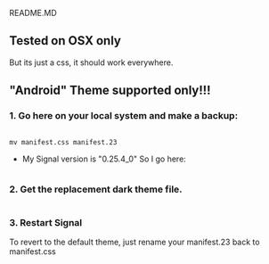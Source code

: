 README.MD

## Tested on OSX only
But its just a css, it should work everywhere.

## "Android" Theme supported only!!!

### 1. Go here on your local system and make a backup: 

```cd ~/Library/Application\ Support/Google/Chrome/Default/Extensions/bikioccmkafdpakkkcpdbppfkghcmihk/[CURRENT SIGNAL VERSION]/stylesheets

mv manifest.css manifest.23
```

* My Signal version is "0.25.4_0" So I go here: 

```~/Library/Application\ Support/Google/Chrome/Default/Extensions/bikioccmkafdpakkkcpdbppfkghcmihk/0.25.4_0/stylesheets/
```

### 2. Get the replacement dark theme file.

```curl -O https://raw.githubusercontent.com/NoDataFound/Signal/master/manifest.css
```
### 3. Restart Signal

To revert to the default theme, just rename your manifest.23 back to manifest.css



